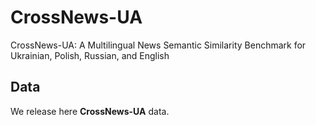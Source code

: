 # CrossNews-UA
CrossNews-UA: A Multilingual News Semantic Similarity Benchmark for Ukrainian, Polish, Russian, and English

## Data

We release here **CrossNews-UA** data.
